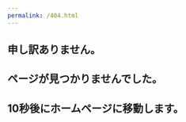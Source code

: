 ```yaml
---
permalink: /404.html
---
```



## 申し訳ありません。
## ページが見つかりませんでした。
## 10秒後にホームページに移動します。

<script>
setTimeout("redirect()", 10000);
function redirect(){
    location.href='./';
}
</script>
